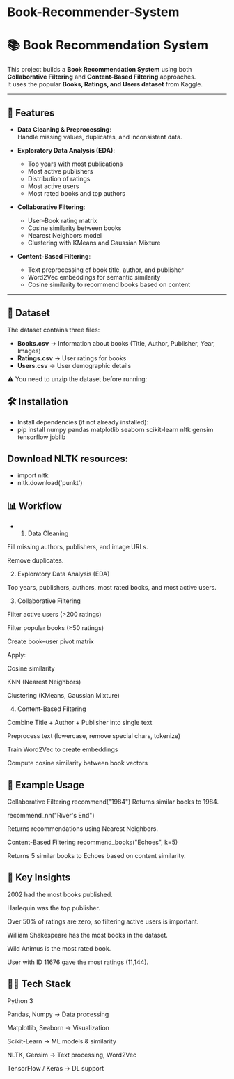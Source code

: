 # Book-Recommender-System

# 📚 Book Recommendation System

This project builds a **Book Recommendation System** using both **Collaborative Filtering** and **Content-Based Filtering** approaches.  
It uses the popular **Books, Ratings, and Users dataset** from Kaggle.

---

## 🚀 Features

- **Data Cleaning & Preprocessing**:  
  Handle missing values, duplicates, and inconsistent data.

- **Exploratory Data Analysis (EDA)**:  
  - Top years with most publications  
  - Most active publishers  
  - Distribution of ratings  
  - Most active users  
  - Most rated books and top authors

- **Collaborative Filtering**:  
  - User–Book rating matrix  
  - Cosine similarity between books  
  - Nearest Neighbors model  
  - Clustering with KMeans and Gaussian Mixture

- **Content-Based Filtering**:  
  - Text preprocessing of book title, author, and publisher  
  - Word2Vec embeddings for semantic similarity  
  - Cosine similarity to recommend books based on content

---

## 📂 Dataset

The dataset contains three files:

- **Books.csv** → Information about books (Title, Author, Publisher, Year, Images)  
- **Ratings.csv** → User ratings for books  
- **Users.csv** → User demographic details

⚠️ You need to unzip the dataset before running:



## 🛠️ Installation

- Install dependencies (if not already installed):
- pip install numpy pandas matplotlib seaborn scikit-learn nltk gensim tensorflow joblib


## Download NLTK resources:

- import nltk
- nltk.download('punkt')

## 📊 Workflow
- 1. Data Cleaning

Fill missing authors, publishers, and image URLs.

Remove duplicates.

2. Exploratory Data Analysis (EDA)

Top years, publishers, authors, most rated books, and most active users.

3. Collaborative Filtering

Filter active users (>200 ratings)

Filter popular books (≥50 ratings)

Create book–user pivot matrix

Apply:

Cosine similarity

KNN (Nearest Neighbors)

Clustering (KMeans, Gaussian Mixture)

4. Content-Based Filtering

Combine Title + Author + Publisher into single text

Preprocess text (lowercase, remove special chars, tokenize)

Train Word2Vec to create embeddings

Compute cosine similarity between book vectors

## 🔎 Example Usage
Collaborative Filtering
recommend("1984")
Returns similar books to 1984.

recommend_nn("River's End")


Returns recommendations using Nearest Neighbors.

Content-Based Filtering
recommend_books("Echoes", k=5)


Returns 5 similar books to Echoes based on content similarity.

## 📌 Key Insights

2002 had the most books published.

Harlequin was the top publisher.

Over 50% of ratings are zero, so filtering active users is important.

William Shakespeare has the most books in the dataset.

Wild Animus is the most rated book.

User with ID 11676 gave the most ratings (11,144).

## 🧑‍💻 Tech Stack

Python 3

Pandas, Numpy → Data processing

Matplotlib, Seaborn → Visualization

Scikit-Learn → ML models & similarity

NLTK, Gensim → Text processing, Word2Vec

TensorFlow / Keras → DL support
